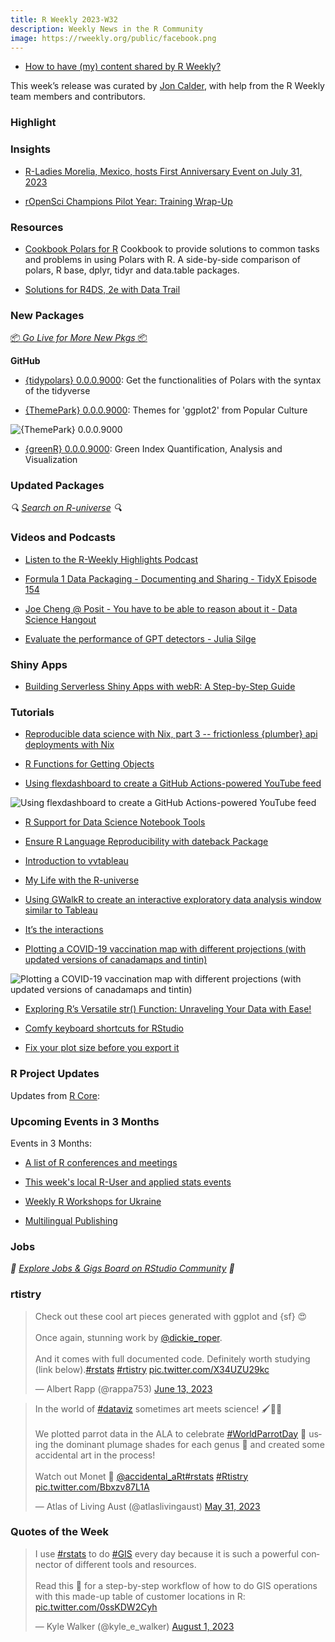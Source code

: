 ```yaml
---
title: R Weekly 2023-W32
description: Weekly News in the R Community
image: https://rweekly.org/public/facebook.png
---
```


+ [How to have (my) content shared by R Weekly?](https://github.com/rweekly/rweekly.org#how-to-have-my-content-shared-by-r-weekly)

This week’s release was curated by [Jon Calder](https://twitter.com/jonmcalder), with help from the R Weekly team members and contributors.

### Highlight



### Insights

+ [R-Ladies Morelia, Mexico, hosts First Anniversary Event on July 31, 2023](https://www.r-consortium.org/events/2023/07/31/r-ladies-morelia-mexico-hosts-first-anniversary-event-on-july-31-2023)

+ [rOpenSci Champions Pilot Year: Training Wrap-Up](https://ropensci.org/blog/2023/08/04/champions-program-training/)

### Resources

+ [Cookbook Polars for R](https://github.com/ddotta/cookbook-rpolars) Cookbook to provide solutions to common tasks and problems in using Polars with R. A side-by-side comparison of polars, R base, dplyr, tidyr and data.table packages.  

+ [Solutions for R4DS, 2e with Data Trail](https://www.tidyverse.org/blog/2023/08/data-trail/)

### New Packages

<p class="added-hostname"><a href="https://rweekly.org/live" target="_blank" class="externalLink">📦 <i>Go Live for More New Pkgs</i> 📦</a></p>

**GitHub**

+ [{tidypolars} 0.0.0.9000](https://github.com/etiennebacher/tidypolars): Get the functionalities of Polars with the syntax of the tidyverse

+ [{ThemePark} 0.0.0.9000](https://github.com/MatthewBJane/theme_park): Themes for 'ggplot2' from Popular Culture

![{ThemePark} 0.0.0.9000](https://raw.githubusercontent.com/rweekly/image/master/2023/W32/themepark.png)

+ [{greenR} 0.0.0.9000](https://github.com/sachit27/greenR): Green Index Quantification, Analysis and Visualization

### Updated Packages

<i>🔍 [Search on R-universe](https://r-universe.dev/search/) 🔍</i>

### Videos and Podcasts

+ [Listen to the R-Weekly Highlights Podcast](https://rweekly.fireside.fm/)

+ [Formula 1 Data Packaging - Documenting and Sharing - TidyX Episode 154](https://www.youtube.com/watch?v=tKPhMAHVFhE)

+ [Joe Cheng @ Posit - You have to be able to reason about it - Data Science Hangout](https://www.youtube.com/watch?v=J8qbRYa4430)

+ [Evaluate the performance of GPT detectors - Julia Silge](https://www.youtube.com/watch?v=8N5zIHSzJoE)

### Shiny Apps

+ [Building Serverless Shiny Apps with webR: A Step-by-Step Guide](https://hypebright.nl/index.php/en/2023/07/25/building-serverless-shiny-apps-with-webr-a-step-by-step-guide/)

### Tutorials

+ [Reproducible data science with Nix, part 3 -- frictionless {plumber} api deployments with Nix](https://www.brodrigues.co/blog/2023-07-30-nix_for_r_part3/)

+ [R Functions for Getting Objects](https://www.spsanderson.com/steveondata/posts/2023-08-01/index.html)

+ [Using flexdashboard to create a GitHub Actions-powered YouTube feed](https://ivelasq.rbind.io/blog/automated-youtube-dashboard/)

![Using flexdashboard to create a GitHub Actions-powered YouTube feed](https://raw.githubusercontent.com/rweekly/image/master/2023/W32/youtube.png)

+ [R Support for Data Science Notebook Tools](https://lukas-r.blog/posts/2023-07-29-r-support-for-data-science-notebook-tools/)

+ [Ensure R Language Reproducibility with dateback Package](https://r4stats.com/2023/08/01/ensure-r-language-reproducibility-with-dateback-package/)

+ [Introduction to vvtableau](https://vusaverse.github.io/posts/vvtableau.html)

+ [My Life with the R-universe](https://ropensci.org/blog/2023/08/01/r-universe-and-cran/)

+ [Using GWalkR to create an interactive exploratory data analysis window similar to Tableau](https://lsinks.github.io/posts/2023-08-01-tidytuesday-US-states/states.html)

+ [It’s the interactions](https://lorentzen.ch/index.php/2023/08/01/its-the-interactions/)

+ [Plotting a COVID-19 vaccination map with different projections (with updated versions of canadamaps and tintin)](https://pacha.dev/blog/2023/08/02/canadamaps-tintin/index.html)

![Plotting a COVID-19 vaccination map with different projections (with updated versions of canadamaps and tintin)](https://raw.githubusercontent.com/rweekly/image/master/2023/W32/tintin.png)

+ [Exploring R’s Versatile str() Function: Unraveling Your Data with Ease!](https://www.spsanderson.com/steveondata/posts/2023-08-04/index.html)

+ [Comfy keyboard shortcuts for RStudio](https://jimgar.github.io/posts/rstudio-keyboard-shortcuts/post.html)

+ [Fix your plot size before you export it](https://alberts-newsletter.beehiiv.com/p/fix-ggplot-size)

<!--<div class="post-more-begin></div><div class="post-more-end"></div>-->

### R Project Updates

Updates from [R Core](http://developer.r-project.org/blosxom.cgi/R-devel/NEWS):

### Upcoming Events in 3 Months

Events in 3 Months:

+ [A list of R conferences and meetings](https://jumpingrivers.github.io/meetingsR/events.html)

+ [This week's local R-User and applied stats events](https://community.rstudio.com/c/irl)

+ [Weekly R Workshops for Ukraine](https://sites.google.com/view/dariia-mykhailyshyna/main/r-workshops-for-ukraine)

+ [Multilingual Publishing](https://ropensci.org/commcalls/nov2023-multilingual/)

### Jobs

<i>💼 [Explore Jobs & Gigs Board on RStudio Community](https://community.rstudio.com/c/jobs/) 💼</i>

### rtistry

<blockquote class="twitter-tweet"><p lang="en" dir="ltr">Check out these cool art pieces generated with ggplot and {sf} 😍<br><br>Once again, stunning work by <a href="https://twitter.com/dickie_roper?ref_src=twsrc%5Etfw">@dickie_roper</a>.<br><br>And it comes with full documented code. Definitely worth studying (link below).<a href="https://twitter.com/hashtag/rstats?src=hash&amp;ref_src=twsrc%5Etfw">#rstats</a> <a href="https://twitter.com/hashtag/rtistry?src=hash&amp;ref_src=twsrc%5Etfw">#rtistry</a> <a href="https://t.co/X34UZU29kc">pic.twitter.com/X34UZU29kc</a></p>&mdash; Albert Rapp (@rappa753) <a href="https://twitter.com/rappa753/status/1668619436700602375?ref_src=twsrc%5Etfw">June 13, 2023</a></blockquote> <script async src="https://platform.twitter.com/widgets.js" charset="utf-8"></script>

<blockquote class="twitter-tweet"><p lang="en" dir="ltr">In the world of <a href="https://twitter.com/hashtag/dataviz?src=hash&amp;ref_src=twsrc%5Etfw">#dataviz</a> sometimes art meets science! 🖌👩‍🔬<br><br>We plotted parrot data in the ALA to celebrate <a href="https://twitter.com/hashtag/WorldParrotDay?src=hash&amp;ref_src=twsrc%5Etfw">#WorldParrotDay</a> 🦜 using the dominant plumage shades for each genus 🌈 and created some accidental art in the process! <br><br>Watch out Monet ‍🎨 <a href="https://twitter.com/accidental_art?ref_src=twsrc%5Etfw">@accidental_aRt</a><a href="https://twitter.com/hashtag/rstats?src=hash&amp;ref_src=twsrc%5Etfw">#rstats</a> <a href="https://twitter.com/hashtag/Rtistry?src=hash&amp;ref_src=twsrc%5Etfw">#Rtistry</a> <a href="https://t.co/Bbxzv87L1A">pic.twitter.com/Bbxzv87L1A</a></p>&mdash; Atlas of Living Aust (@atlaslivingaust) <a href="https://twitter.com/atlaslivingaust/status/1663765028724699137?ref_src=twsrc%5Etfw">May 31, 2023</a></blockquote> <script async src="https://platform.twitter.com/widgets.js" charset="utf-8"></script>

### Quotes of the Week

<blockquote class="twitter-tweet"><p lang="en" dir="ltr">I use <a href="https://twitter.com/hashtag/rstats?src=hash&amp;ref_src=twsrc%5Etfw">#rstats</a> to do <a href="https://twitter.com/hashtag/GIS?src=hash&amp;ref_src=twsrc%5Etfw">#GIS</a> every day because it is such a powerful connector of different tools and resources. <br><br>Read this 🧵 for a step-by-step workflow of how to do GIS operations with this made-up table of customer locations in R: <a href="https://t.co/0ssKDW2Cyh">pic.twitter.com/0ssKDW2Cyh</a></p>&mdash; Kyle Walker (@kyle_e_walker) <a href="https://twitter.com/kyle_e_walker/status/1686473481666379777?ref_src=twsrc%5Etfw">August 1, 2023</a></blockquote> <script async src="https://platform.twitter.com/widgets.js" charset="utf-8"></script>
